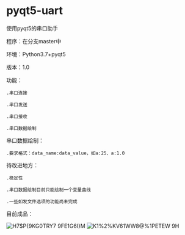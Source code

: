 # pyqt5-uart
使用pyqt5的串口助手

程序：在分支master中

环境：Python3.7+pyqt5

版本：1.0

功能： 

    .串口连接
    
    .串口发送
    
    .串口接收
    
    .串口数据绘制
    
串口数据绘制：

    .要求格式：data_name:data_value，如a:25、a:1.0
    
待改进地方：

    .稳定性
    
    .串口数据绘制目前只能绘制一个变量曲线
    
    .一些如发文件选项的功能尚未完成
    
目前成品：

![H7$P{9KG0TRY7 9FE1G6I}M](https://user-images.githubusercontent.com/71265939/129295638-73b14cc1-7b35-40f3-ad76-7e33156c003a.png)
![K1%2%KV61WW8@%1PETEW 9H](https://user-images.githubusercontent.com/71265939/129295645-4807e33e-845e-4586-b385-000b52f5ae23.png)


